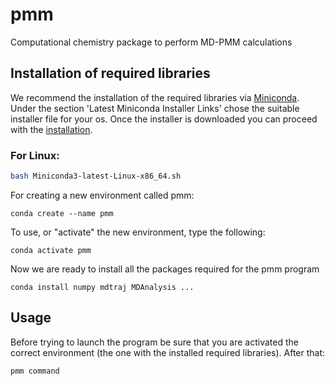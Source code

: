# pmm

Computational chemistry package to perform MD-PMM calculations

## Installation of required libraries

We recommend the installation of the required libraries via [Miniconda](https://docs.conda.io/en/latest/miniconda.html).
Under the section 'Latest Miniconda Installer Links' chose the suitable installer file for your os.
Once the installer is downloaded you can proceed with the [installation](https://conda.io/projects/conda/en/latest/user-guide/install/index.html).

### For Linux:

```bash
bash Miniconda3-latest-Linux-x86_64.sh
```

For creating a new environment called pmm:

```
conda create --name pmm
```

To use, or "activate" the new environment, type the following:

```
conda activate pmm
```

Now we are ready to install all the packages required for the pmm program

```
conda install numpy mdtraj MDAnalysis ...
```

## Usage

Before trying to launch the program be sure that you are activated the correct environment (the one with the installed required libraries).
After that:

```
pmm command
```
